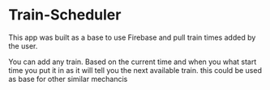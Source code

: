 # Train-Scheduler


This app was built as a base to use Firebase and pull train times added by the user.

You can add any train. Based on the current time and when you what start time you put it in as it will tell you the next available train. this could be used as base for other similar mechancis
